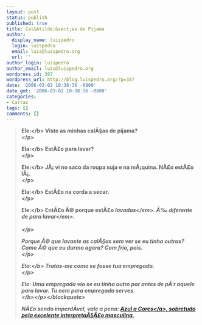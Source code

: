 ```yaml
---
layout: post
status: publish
published: true
title: Cal&Atilde;&sect;as de Pijama
author:
  display_name: luispedro
  login: luispedro
  email: luis@luispedro.org
  url: ''
author_login: luispedro
author_email: luis@luispedro.org
wordpress_id: 387
wordpress_url: http://blog.luispedro.org/?p=387
date: '2006-03-02 10:38:36 -0800'
date_gmt: '2006-03-02 10:38:36 -0800'
categories:
- Cartaz
tags: []
comments: []
---
```

<blockquote>
<p><b>Ele:<&#47;b> Viste as minhas cal&Atilde;&sect;as de pijama?<br />
<&#47;p>
<p><b>Ela:<&#47;b> Est&Atilde;&pound;o para lavar?<br />
<&#47;p>
<p><b>Ele:<&#47;b> J&Atilde;&iexcl; vi no saco da roupa suja e na m&Atilde;&iexcl;quina. N&Atilde;&pound;o est&Atilde;&pound;o l&Atilde;&iexcl;.<br />
<&#47;p>
<p><b>Ela:<&#47;b> Est&Atilde;&pound;o na corda a secar.<br />
<&#47;p>
<p><b>Ele:<&#47;b> Ent&Atilde;&pound;o &Atilde;&copy; porque est&Atilde;&pound;o <em>lavadas<&#47;em>. &Atilde;&permil; diferente de <em>para lavar<&#47;em>.<br &#47;><br />
<&#47;p>
<p>Porque &Atilde;&copy; que lavaste as cal&Atilde;&sect;as sem ver se eu tinha outras? Como &Atilde;&copy; que eu durmo agora? Com frio, pois.<br />
<&#47;p>
<p><b>Ela:<&#47;b> Tratas-me como se fosse tua empregada.<br />
<&#47;p>
<p><b>Ele: Uma empregada via se eu tinha outro par antes de p&Atilde;&acute;r aquele para lavar. Tu nem para empregada serves.<br />
<&#47;b><&#47;p><&#47;blockquote></p>
<p>N&Atilde;&pound;o sendo imperd&Atilde;&shy;vel, vale a pena: <a href="http:&#47;&#47;lazer.publico.clix.pt&#47;artigo.asp?id=145427">Azul a Cores<&#47;a>, sobretudo pela excelente interpreta&Atilde;&sect;&Atilde;&pound;o masculina.</p>
